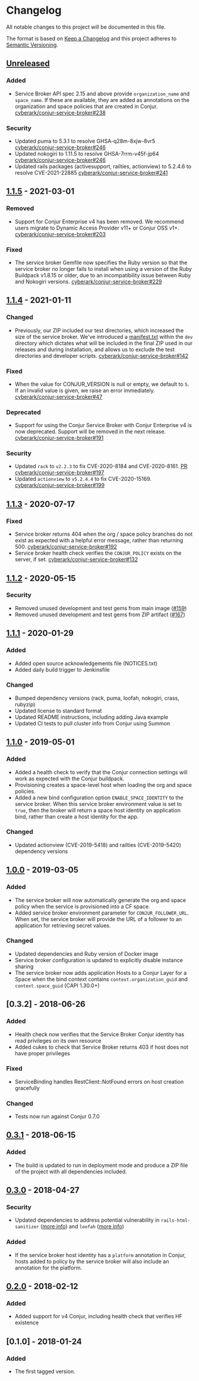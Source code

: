 # Changelog
All notable changes to this project will be documented in this file.

The format is based on [Keep a Changelog](http://keepachangelog.com/en/1.0.0/)
and this project adheres to [Semantic Versioning](http://semver.org/spec/v2.0.0.html).

## [Unreleased]
### Added
- Service Broker API spec 2.15 and above provide `organization_name` and `space_name`.
  If these are available, they are added as annotations on the organization and space policies
  that are created in Conjur.
  [cyberark/conjur-service-broker#238](https://github.com/cyberark/conjur-service-broker/issues/238)

### Security
- Updated puma to 5.3.1 to resolve GHSA-q28m-8xjw-8vr5
  [cyberark/conjur-service-broker#246](https://github.com/cyberark/conjur-service-broker/issues/246)
- Updated nokogiri to 1.11.5 to resolve GHSA-7rrm-v45f-jp64 
  [cyberark/conjur-service-broker#246](https://github.com/cyberark/conjur-service-broker/issues/246)
- Updated rails packages (activesupport, railties, actionview) to 5.2.4.6 to resolve CVE-2021-22885
  [cyberark/conjur-service-broker#241](https://github.com/cyberark/conjur-service-broker/issues/241)

## [1.1.5] - 2021-03-01
### Removed
- Support for Conjur Enterprise v4 has been removed. We recommend users migrate to
  Dynamic Access Provider v11+ or Conjur OSS v1+.
  [cyberark/conjur-service-broker#203](https://github.com/cyberark/conjur-service-broker/issues/203)

### Fixed
- The service broker Gemfile now specifies the Ruby version so that the service
  broker no longer fails to install when using a version of the Ruby Buildpack
  v1.8.15 or older, due to an incompatibility issue between Ruby and Nokogiri
  versions.
  [cyberark/conjur-service-broker#229](https://github.com/cyberark/conjur-service-broker/issues/229)

## [1.1.4] - 2021-01-11

### Changed
- Previously, our ZIP included our test directories, which increased the size of the service broker. 
  We've introduced a [manifest.txt](https://github.com/cyberark/conjur-service-broker/tree/master/dev/manifest.txt)
  within the `dev` directory which dictates what will be included in the final ZIP used in our
  releases and during installation, and allows us to exclude the test directories and developer
  scripts.
  [cyberark/conjur-service-broker#142](https://github.com/cyberark/conjur-service-broker/issues/142)

### Fixed
- When the value for CONJUR_VERSION is null or empty, we default to `5`. If an invalid
  value is given, we raise an error immediately.
  [cyberark/conjur-service-broker#47](https://github.com/cyberark/conjur-service-broker/issues/47)

### Deprecated
- Support for using the Conjur Service Broker with Conjur Enterprise v4 is now deprecated.
  Support will be removed in the next release.
  [cyberark/conjur-service-broker#191](https://github.com/cyberark/conjur-service-broker/issues/191)

### Security
- Updated `rack` to `v2.2.3` to fix CVE-2020-8184 and CVE-2020-8161.
  [PR cyberark/conjur-service-broker#197](https://github.com/cyberark/conjur-service-broker/pull/197)
- Updated `actionview` to `v5.2.4.4` to fix CVE-2020-15169.
  [cyberark/conjur-service-broker#199](https://github.com/cyberark/conjur-service-broker/pull/199)

## [1.1.3] - 2020-07-17

### Fixed
- Service broker returns 404 when the org / space policy branches do not exist
  as expected with a helpful error message, rather than returning 500.
  [cyberark/conjur-service-broker#192](https://github.com/cyberark/conjur-service-broker/issues/192)
- Service broker health check verifies the `CONJUR_POLICY` exists on the server, if set.
  [cyberark/conjur-service-broker#132](https://github.com/cyberark/conjur-service-broker/issues/132)

## [1.1.2] - 2020-05-15

### Security
- Removed unused development and test gems from main image ([#159](https://github.com/cyberark/conjur-service-broker/issues/159))
- Removed unused development and test gems from ZIP artifact ([#167](https://github.com/cyberark/conjur-service-broker/issues/167))

## [1.1.1] - 2020-01-29
### Added
- Added open source acknowledgements file (NOTICES.txt)
- Added daily build trigger to Jenkinsfile

### Changed
- Bumped dependency versions (rack, puma, loofah, nokogiri, crass, rubyzip)
- Updated license to standard format
- Updated README instructions, including adding Java example
- Updated CI tests to pull cluster info from Conjur using Summon

## [1.1.0] - 2019-05-01
### Added
- Added a health check to verify that the Conjur connection settings will work as
  expected with the Conjur buildpack.
- Provisioning creates a space-level host when loading the org and space policies.
- Added a new bind configuration option `ENABLE_SPACE_IDENTITY` to the service
  broker. When this service broker environment value is set to `true`, then the broker
  will return a space host identity on application bind, rather than create a host
  identity for the app.

### Changed
- Updated actionview (CVE-2019-5418) and railties (CVE-2019-5420) dependency versions

## [1.0.0] - 2019-03-05
### Added
- The service broker will now automatically generate the org and space policy when
  the service is provisioned into a CF space.
- Added service broker environment parameter for `CONJUR_FOLLOWER_URL`. When set, the
  service broker will provide the URL of a follower to an application for retrieving secret
  values.

### Changed
- Updated dependencies and Ruby version of Docker image
- Service broker configuration is updated to explicitly disable instance sharing
- The service broker now adds application Hosts to a Conjur Layer for a Space when the
  bind context contains `context.organization_guid` and `context.space_guid` (CAPI 1.30.0+)

## [0.3.2] - 2018-06-26

### Added
- Health check now verifies that the Service Broker Conjur identity has read privileges on its own resource
- Added cukes to check that Service Broker returns 403 if host does not have proper privileges

### Fixed
- ServiceBinding handles RestClient::NotFound errors on host creation gracefully

### Changed
- Tests now run against Conjur 0.7.0

## [0.3.1] - 2018-06-15
### Added
- The build is updated to run in deployment mode and produce a ZIP file of the project with all dependencies included.

## [0.3.0] - 2018-04-27
### Security
- Updated dependencies to address potential vulnerability in `rails-html-sanitizer` ([more info](https://nvd.nist.gov/vuln/detail/CVE-2018-3741)) and `loofah` ([more info](https://github.com/flavorjones/loofah/issues/144))

### Added
- If the service broker host identity has a `platform` annotation in Conjur, hosts added to policy by the service broker will also include an annotation for the platform.

## [0.2.0] - 2018-02-12
### Added
- Added support for v4 Conjur, including health check that verifies HF existence

## [0.1.0] - 2018-01-24
### Added
- The first tagged version.

[Unreleased]: https://github.com/cyberark/conjur-service-broker/compare/v1.1.5...HEAD
[1.1.5]: https://github.com/cyberark/conjur-service-broker/compare/v1.1.4...v1.1.5
[1.1.4]: https://github.com/cyberark/conjur-service-broker/compare/v1.1.3...v1.1.4
[1.1.3]: https://github.com/cyberark/conjur-service-broker/compare/v1.1.2...v1.1.3
[1.1.2]: https://github.com/cyberark/conjur-service-broker/compare/v1.1.1...v1.1.2
[1.1.1]: https://github.com/cyberark/conjur-service-broker/compare/v1.1.0...v1.1.1
[1.1.0]: https://github.com/cyberark/conjur-service-broker/compare/v1.0.0...v1.1.0
[1.0.0]: https://github.com/cyberark/conjur-service-broker/compare/v0.3.1...v1.0.0
[0.3.1]: https://github.com/cyberark/conjur-service-broker/compare/v0.3.0...v0.3.1
[0.3.0]: https://github.com/cyberark/conjur-service-broker/compare/v0.2.0...v0.3.0
[0.2.0]: https://github.com/cyberark/conjur-service-broker/compare/v0.1.0...v0.2.0

